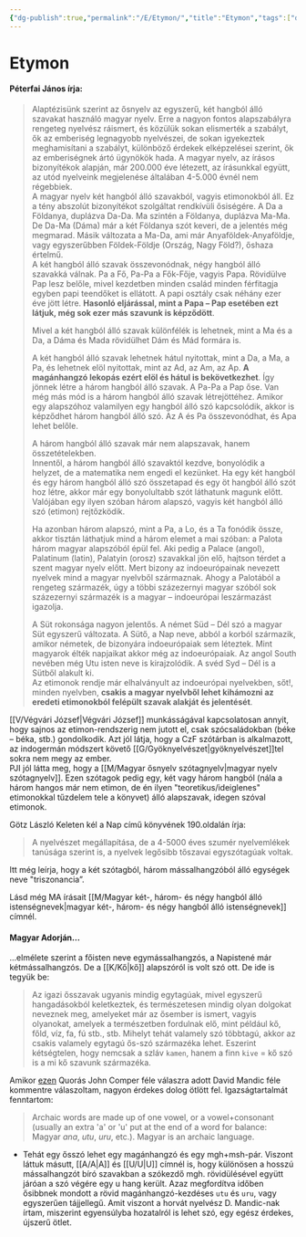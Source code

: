 ```yaml
---
{"dg-publish":true,"permalink":"/E/Etymon/","title":"Etymon","tags":["dg_uploaded"],"created":"2023-10-13T06:08","updated":"2023-11-08T03:40"}
---
```



# Etymon

#### Péterfai János írja:

> Alaptézisünk szerint az ősnyelv az egyszerű, két hangból álló szavakat használó magyar nyelv. Erre a nagyon fontos alapszabályra rengeteg nyelvész ráismert, és közülük sokan elismerték a szabályt, ők az emberiség legnagyobb nyelvészei, de sokan igyekeztek meghamisítani a szabályt, különböző érdekek elképzelései szerint, ők az emberiségnek ártó ügynökök hada. A magyar nyelv, az írásos bizonyítékok alapján, már 200.000 éve létezett, az írásunkkal együtt, az utód nyelveink megjelenése általában 4-5.000 évnél nem régebbiek.  
> A magyar nyelv két hangból álló szavakból, vagyis etimonokból áll. Ez a tény abszolút bizonyítékot szolgáltat rendkívüli ősiségére. A Da a Földanya, duplázva Da-Da. Ma szintén a Földanya, duplázva Ma-Ma. De Da-Ma (Dáma) már a két Földanya szót keveri, de a jelentés még megmarad. Másik változata a Ma-Da, ami már Anyaföldek-Anyaföldje, vagy egyszerűbben Földek-Földje (Ország, Nagy Föld?), őshaza értelmű.  
> A két hangból álló szavak összevonódnak, négy hangból álló szavakká válnak. Pa a Fő, Pa-Pa a Fők-Fője, vagyis Papa. Rövidülve Pap lesz belőle, mivel kezdetben minden család minden férfitagja egyben papi teendőket is ellátott. A papi osztály csak néhány ezer éve jött létre. **Hasonló eljárással, mint a Papa – Pap esetében ezt látjuk, még sok ezer más szavunk is képződött**.  
>  
> Mivel a két hangból álló szavak különfélék is lehetnek, mint a Ma és a Da, a Dáma és Mada rövidülhet Dám és Mád formára is.  
>  
> A két hangból álló szavak lehetnek hátul nyitottak, mint a Da, a Ma, a Pa, és lehetnek elöl nyitottak, mint az Ad, az Am, az Ap. **A magánhangzó lekopás ezért elöl és hátul is bekövetkezhet**. Így jönnek létre a három hangból álló szavak. A Pa-Pa a Pap őse. Van még más mód is a három hangból álló szavak létrejöttéhez. Amikor egy alapszóhoz valamilyen egy hangból álló szó kapcsolódik, akkor is képződhet három hangból álló szó. Az A és Pa összevonódhat, és Apa lehet belőle.
>
> A három hangból álló szavak már nem alapszavak, hanem összetételekben.  
> Innentől, a három hangból álló szavaktól kezdve, bonyolódik a helyzet, de a matematika nem engedi el kezünket. Ha egy két hangból és egy három hangból álló szó összetapad és egy öt hangból álló szót hoz létre, akkor már egy bonyolultabb szót láthatunk magunk előtt. Valójában egy ilyen szóban három alapszó, vagyis két hangból álló szó (etimon) rejtőzködik.  
>
> Ha azonban három alapszó, mint a Pa, a Lo, és a Ta fonódik össze, akkor tisztán láthatjuk mind a három elemet a mai szóban: a Palota három magyar alapszóból épül fel. Aki pedig a Palace (angol), Palatinum (latin), Palatyin (orosz) szavakkal jön elő, hajtson térdet a szent magyar nyelv előtt. Mert bizony az indoeurópainak nevezett nyelvek mind a magyar nyelvből származnak. Ahogy a Palotából a rengeteg származék, úgy a többi százezernyi magyar szóból sok százezernyi származék is a magyar – indoeurópai leszármazást igazolja.  
>
> A Süt rokonsága nagyon jelentős. A német Süd – Dél szó a magyar Süt egyszerű változata. A Sütő, a Nap neve, abból a korból származik, amikor németek, de bizonyára indoeurópaiak sem léteztek. Mint magyarok élték napjaikat akkor még az indoeurópaiak. Az angol South nevében még Utu isten neve is kirajzolódik. A svéd Syd – Dél is a Sütből alakult ki.  
> Az etimonok rendje már elhalványult az indoeurópai nyelvekben, sőt!, minden nyelvben, **csakis a magyar nyelvből lehet kihámozni az eredeti etimonokból felépült szavak alakját és jelentését**.  

[[V/Végvári József\|Végvári József]] munkásságával kapcsolatosan annyit, hogy sajnos az etimon-rendszerig nem jutott el, csak szócsaládokban (béke – béka, stb.) gondolkodik. Azt jól látja, hogy a CzF szótárban is alkalmazott, az indogermán módszert követő [[G/Gyöknyelvészet\|gyöknyelvészet]]tel sokra nem megy az ember.  
PJI jól látta meg, hogy a [[M/Magyar ősnyelv szótagnyelv\|magyar nyelv szótagnyelv]]. Ezen szótagok pedig egy, két vagy három hangból (nála a három hangos már nem etimon, de én ilyen "teoretikus/ideiglenes" etimonokkal tűzdelem tele a könyvet) álló alapszavak, idegen szóval etimonok.  

Götz László Keleten kél a Nap című könyvének 190.oldalán írja:  
> A nyelvészet megállapítása, de a 4-5000 éves szumér nyelvemlékek tanúsága szerint is, a nyelvek legősibb tőszavai egyszótagúak voltak.  

Itt még leírja, hogy a két szótagból, három mássalhangzóból álló egységek neve "triszonancia”.  

Lásd még MA írásait [[M/Magyar két-, három- és négy hangból álló istenségnevek\|magyar két-, három- és négy hangból álló istenségnevek]] címnél.  

#### Magyar Adorján...

...elmélete szerint a főisten neve egymássalhangzós, a Napistené már kétmássalhangzós. De a [[K/Kő\|kő]] alapszóról is volt szó ott. De ide is tegyük be:  
> Az igazi ősszavak ugyanis mindig egytagúak, mivel egyszerű hangadásokból keletkeztek, és természetesen mindig olyan dolgokat neveznek meg, amelyeket már az ősember is ismert, vagyis olyanokat, amelyek a természetben fordulnak elő, mint például kő, főld, víz, fa, fú stb., stb. Mihelyt tehát valamely szó többtagú, akkor az csakis valamely egytagú ős-szó származéka lehet. Eszerint kétségtelen, hogy nemcsak a szláv `kamen`, hanem a finn `kive` = kő szó is a mi kő szavunk származéka.  

Amikor [ezen](https://qr.ae/pG1gGA) Quorás John Comper féle válaszra adott David Mandic féle kommentre válaszoltam, nagyon érdekes dolog ötlött fel. Igazságtartalmát fenntartom:  
> Archaic words are made up of one vowel, or a vowel+consonant (usually an extra 'a' or 'u' put at the end of a word for balance: Magyar *ana*, *utu*, *uru*, etc.). Magyar is an archaic language.  
- Tehát egy ősszó lehet egy magánhangzó és egy mgh+msh-pár. Viszont láttuk másutt, [[A/A\|A]] és [[U/U\|U]] címnél is, hogy különösen a hosszú mássalhangzót bíró szavakban a szókezdő mgh. rövidülésével együtt járóan a szó végére egy u hang került. Azaz megfordítva időben ősibbnek mondott a rövid magánhangzó-kezdéses `utu` és `uru`, vagy egyszerűen tájjellegű. Amit viszont a horvát nyelvész D. Mandic-nak írtam, miszerint egyensúlyba hozatalról is lehet szó, egy egész érdekes, újszerű ötlet.  